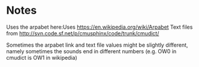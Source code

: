 # Notes

Uses the arpabet here:Uses https://en.wikipedia.org/wiki/Arpabet
Text files from http://svn.code.sf.net/p/cmusphinx/code/trunk/cmudict/

Sometimes the arpabet link and text file values might be slightly different, namely sometimes the sounds end in different numbers (e.g. OW0 in cmudict is OW1 in wikipedia)